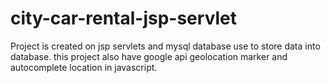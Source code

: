 # city-car-rental-jsp-servlet
Project is created on jsp servlets and mysql database use to store data into database. this project also have google api geolocation marker and autocomplete location in javascript.
